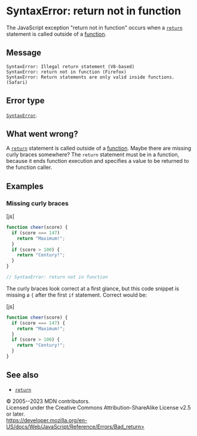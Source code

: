 SyntaxError: return not in function
===================================

 
The JavaScript exception \"return not in function\" occurs when a
[`return`](../statements/return) statement is called outside of a
[function](https://developer.mozilla.org/en-US/docs/Web/JavaScript/Guide/Functions).


 
Message
-------

 
```text
SyntaxError: Illegal return statement (V8-based)
SyntaxError: return not in function (Firefox)
SyntaxError: Return statements are only valid inside functions. (Safari)
```



 
Error type 
----------

 
[`SyntaxError`](../global_objects/syntaxerror).



 
What went wrong? 
----------------

 
A [`return`](../statements/return) statement is called outside of a
[function](https://developer.mozilla.org/en-US/docs/Web/JavaScript/Guide/Functions).
Maybe there are missing curly braces somewhere? The `return` statement
must be in a function, because it ends function execution and specifies
a value to be returned to the function caller.



 
Examples
--------


 
### Missing curly braces 

 
 
 
[js]


```js
function cheer(score) {
  if (score === 147)
    return "Maximum!";
  }
  if (score > 100) {
    return "Century!";
  }
}

// SyntaxError: return not in function
```


The curly braces look correct at a first glance, but this code snippet
is missing a `{` after the first `if` statement. Correct would be:

 
 
[js]


```js
function cheer(score) {
  if (score === 147) {
    return "Maximum!";
  }
  if (score > 100) {
    return "Century!";
  }
}
```




 
See also 
--------

 
-   [`return`](../statements/return)



 
© 2005--2023 MDN contributors.\
Licensed under the Creative Commons Attribution-ShareAlike License v2.5
or later.\
https://developer.mozilla.org/en-US/docs/Web/JavaScript/Reference/Errors/Bad_return>

